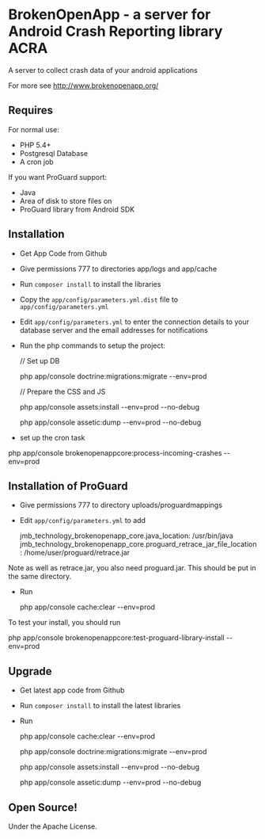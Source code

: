 BrokenOpenApp - a server for Android Crash Reporting library ACRA
=================================================================

A server to collect crash data of your android applications

For more see http://www.brokenopenapp.org/

## Requires

For normal use:

  *  PHP 5.4+
  *  Postgresql Database
  *  A cron job

If you want ProGuard support:

  *  Java
  *  Area of disk to store files on
  *  ProGuard library from Android SDK

## Installation

  * Get App Code from Github
  * Give permissions 777 to directories app/logs and app/cache
  * Run `composer install` to install the libraries
  * Copy the `app/config/parameters.yml.dist` file to `app/config/parameters.yml`
  * Edit `app/config/parameters.yml` to enter the connection details to your database server and the email addresses for notifications
  * Run the php commands to setup the project:


    // Set up DB

    php app/console doctrine:migrations:migrate --env=prod

    // Prepare the CSS and JS

    php app/console assets:install --env=prod --no-debug

    php app/console assetic:dump --env=prod --no-debug

  * set up the cron task

   php app/console brokenopenappcore:process-incoming-crashes --env=prod

## Installation of ProGuard

  * Give permissions 777 to directory uploads/proguardmappings
  * Edit `app/config/parameters.yml` to add

    jmb_technology_brokenopenapp_core.java_location: /usr/bin/java
    jmb_technology_brokenopenapp_core.proguard_retrace_jar_file_location: /home/user/proguard/retrace.jar

Note as well as retrace.jar, you also need proguard.jar. This should be put in the same directory.

  * Run

      php app/console cache:clear --env=prod

To test your install, you should run

  php app/console brokenopenappcore:test-proguard-library-install --env=prod


## Upgrade

  * Get latest app code from Github
  * Run `composer install` to install the latest libraries
  * Run

    php app/console cache:clear --env=prod

    php app/console doctrine:migrations:migrate --env=prod

    php app/console assets:install --env=prod --no-debug

    php app/console assetic:dump --env=prod --no-debug


## Open Source!

Under the Apache License.
